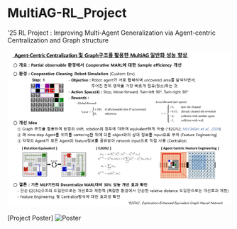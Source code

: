 # MultiAG-RL_Project
'25 RL Project : Improving Multi-Agent Generalization via Agent-centric Centralization and Graph structure

![Project Summary](etc/Project_summary.jpg)


[Project Poster]
![Poster](etc/Project_Poster.jpg)
